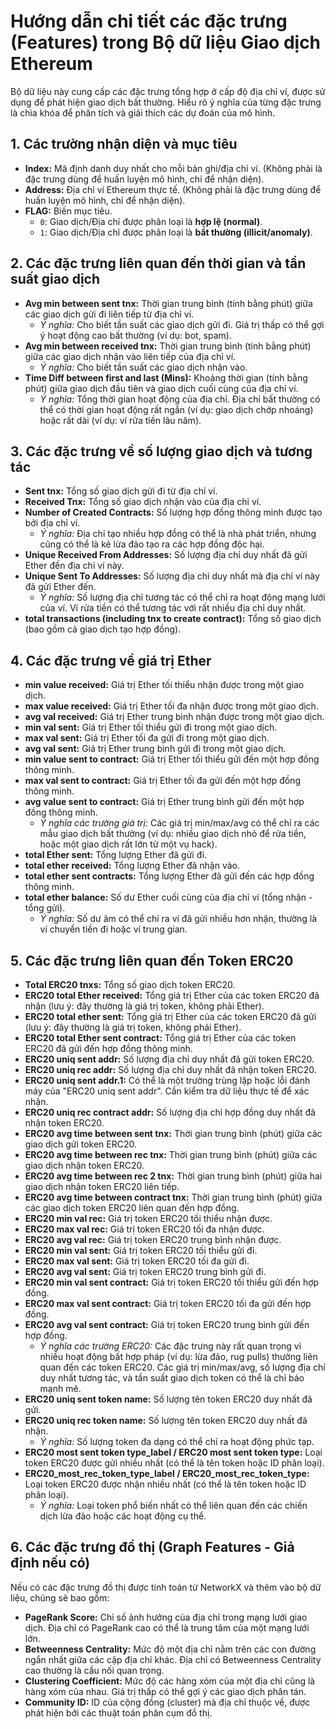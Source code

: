 # Hướng dẫn chi tiết các đặc trưng (Features) trong Bộ dữ liệu Giao dịch Ethereum

Bộ dữ liệu này cung cấp các đặc trưng tổng hợp ở cấp độ địa chỉ ví, được sử dụng để phát hiện giao dịch bất thường. Hiểu rõ ý nghĩa của từng đặc trưng là chìa khóa để phân tích và giải thích các dự đoán của mô hình.

## 1. Các trường nhận diện và mục tiêu

*   **Index:** Mã định danh duy nhất cho mỗi bản ghi/địa chỉ ví. (Không phải là đặc trưng dùng để huấn luyện mô hình, chỉ để nhận diện).
*   **Address:** Địa chỉ ví Ethereum thực tế. (Không phải là đặc trưng dùng để huấn luyện mô hình, chỉ để nhận diện).
*   **FLAG:** Biến mục tiêu.
    *   `0`: Giao dịch/Địa chỉ được phân loại là **hợp lệ (normal)**.
    *   `1`: Giao dịch/Địa chỉ được phân loại là **bất thường (illicit/anomaly)**.

## 2. Các đặc trưng liên quan đến thời gian và tần suất giao dịch

*   **Avg min between sent tnx:** Thời gian trung bình (tính bằng phút) giữa các giao dịch gửi đi liên tiếp từ địa chỉ ví.
    *   *Ý nghĩa:* Cho biết tần suất các giao dịch gửi đi. Giá trị thấp có thể gợi ý hoạt động cao bất thường (ví dụ: bot, spam).
*   **Avg min between received tnx:** Thời gian trung bình (tính bằng phút) giữa các giao dịch nhận vào liên tiếp của địa chỉ ví.
    *   *Ý nghĩa:* Cho biết tần suất các giao dịch nhận vào.
*   **Time Diff between first and last (Mins):** Khoảng thời gian (tính bằng phút) giữa giao dịch đầu tiên và giao dịch cuối cùng của địa chỉ ví.
    *   *Ý nghĩa:* Tổng thời gian hoạt động của địa chỉ. Địa chỉ bất thường có thể có thời gian hoạt động rất ngắn (ví dụ: giao dịch chớp nhoáng) hoặc rất dài (ví dụ: ví rửa tiền lâu năm).

## 3. Các đặc trưng về số lượng giao dịch và tương tác

*   **Sent tnx:** Tổng số giao dịch gửi đi từ địa chỉ ví.
*   **Received Tnx:** Tổng số giao dịch nhận vào của địa chỉ ví.
*   **Number of Created Contracts:** Số lượng hợp đồng thông minh được tạo bởi địa chỉ ví.
    *   *Ý nghĩa:* Địa chỉ tạo nhiều hợp đồng có thể là nhà phát triển, nhưng cũng có thể là kẻ lừa đảo tạo ra các hợp đồng độc hại.
*   **Unique Received From Addresses:** Số lượng địa chỉ duy nhất đã gửi Ether đến địa chỉ ví này.
*   **Unique Sent To Addresses:** Số lượng địa chỉ duy nhất mà địa chỉ ví này đã gửi Ether đến.
    *   *Ý nghĩa:* Số lượng địa chỉ tương tác có thể chỉ ra hoạt động mạng lưới của ví. Ví rửa tiền có thể tương tác với rất nhiều địa chỉ duy nhất.
*   **total transactions (including tnx to create contract):** Tổng số giao dịch (bao gồm cả giao dịch tạo hợp đồng).

## 4. Các đặc trưng về giá trị Ether

*   **min value received:** Giá trị Ether tối thiểu nhận được trong một giao dịch.
*   **max value received:** Giá trị Ether tối đa nhận được trong một giao dịch.
*   **avg val received:** Giá trị Ether trung bình nhận được trong một giao dịch.
*   **min val sent:** Giá trị Ether tối thiểu gửi đi trong một giao dịch.
*   **max val sent:** Giá trị Ether tối đa gửi đi trong một giao dịch.
*   **avg val sent:** Giá trị Ether trung bình gửi đi trong một giao dịch.
*   **min value sent to contract:** Giá trị Ether tối thiểu gửi đến một hợp đồng thông minh.
*   **max val sent to contract:** Giá trị Ether tối đa gửi đến một hợp đồng thông minh.
*   **avg value sent to contract:** Giá trị Ether trung bình gửi đến một hợp đồng thông minh.
    *   *Ý nghĩa các trường giá trị:* Các giá trị min/max/avg có thể chỉ ra các mẫu giao dịch bất thường (ví dụ: nhiều giao dịch nhỏ để rửa tiền, hoặc một giao dịch rất lớn từ một vụ hack).
*   **total Ether sent:** Tổng lượng Ether đã gửi đi.
*   **total ether received:** Tổng lượng Ether đã nhận vào.
*   **total ether sent contracts:** Tổng lượng Ether đã gửi đến các hợp đồng thông minh.
*   **total ether balance:** Số dư Ether cuối cùng của địa chỉ ví (tổng nhận - tổng gửi).
    *   *Ý nghĩa:* Số dư âm có thể chỉ ra ví đã gửi nhiều hơn nhận, thường là ví chuyển tiền đi hoặc ví trung gian.

## 5. Các đặc trưng liên quan đến Token ERC20

*   **Total ERC20 tnxs:** Tổng số giao dịch token ERC20.
*   **ERC20 total Ether received:** Tổng giá trị Ether của các token ERC20 đã nhận (lưu ý: đây thường là giá trị token, không phải Ether).
*   **ERC20 total ether sent:** Tổng giá trị Ether của các token ERC20 đã gửi (lưu ý: đây thường là giá trị token, không phải Ether).
*   **ERC20 total Ether sent contract:** Tổng giá trị Ether của các token ERC20 đã gửi đến hợp đồng thông minh.
*   **ERC20 uniq sent addr:** Số lượng địa chỉ duy nhất đã gửi token ERC20.
*   **ERC20 uniq rec addr:** Số lượng địa chỉ duy nhất đã nhận token ERC20.
*   **ERC20 uniq sent addr.1:** Có thể là một trường trùng lặp hoặc lỗi đánh máy của "ERC20 uniq sent addr". Cần kiểm tra dữ liệu thực tế để xác nhận.
*   **ERC20 uniq rec contract addr:** Số lượng địa chỉ hợp đồng duy nhất đã nhận token ERC20.
*   **ERC20 avg time between sent tnx:** Thời gian trung bình (phút) giữa các giao dịch gửi token ERC20.
*   **ERC20 avg time between rec tnx:** Thời gian trung bình (phút) giữa các giao dịch nhận token ERC20.
*   **ERC20 avg time between rec 2 tnx:** Thời gian trung bình (phút) giữa hai giao dịch nhận token ERC20 liên tiếp.
*   **ERC20 avg time between contract tnx:** Thời gian trung bình (phút) giữa các giao dịch token ERC20 liên quan đến hợp đồng.
*   **ERC20 min val rec:** Giá trị token ERC20 tối thiểu nhận được.
*   **ERC20 max val rec:** Giá trị token ERC20 tối đa nhận được.
*   **ERC20 avg val rec:** Giá trị token ERC20 trung bình nhận được.
*   **ERC20 min val sent:** Giá trị token ERC20 tối thiểu gửi đi.
*   **ERC20 max val sent:** Giá trị token ERC20 tối đa gửi đi.
*   **ERC20 avg val sent:** Giá trị token ERC20 trung bình gửi đi.
*   **ERC20 min val sent contract:** Giá trị token ERC20 tối thiểu gửi đến hợp đồng.
*   **ERC20 max val sent contract:** Giá trị token ERC20 tối đa gửi đến hợp đồng.
*   **ERC20 avg val sent contract:** Giá trị token ERC20 trung bình gửi đến hợp đồng.
    *   *Ý nghĩa các trường ERC20:* Các đặc trưng này rất quan trọng vì nhiều hoạt động bất hợp pháp (ví dụ: lừa đảo, rug pulls) thường liên quan đến các token ERC20. Các giá trị min/max/avg, số lượng địa chỉ duy nhất tương tác, và tần suất giao dịch token có thể là chỉ báo mạnh mẽ.
*   **ERC20 uniq sent token name:** Số lượng tên token ERC20 duy nhất đã gửi.
*   **ERC20 uniq rec token name:** Số lượng tên token ERC20 duy nhất đã nhận.
    *   *Ý nghĩa:* Số lượng token đa dạng có thể chỉ ra hoạt động phức tạp.
*   **ERC20 most sent token type_label / ERC20 most sent token type:** Loại token ERC20 được gửi nhiều nhất (có thể là tên token hoặc ID phân loại).
*   **ERC20_most_rec_token_type_label / ERC20_most_rec_token_type:** Loại token ERC20 được nhận nhiều nhất (có thể là tên token hoặc ID phân loại).
    *   *Ý nghĩa:* Loại token phổ biến nhất có thể liên quan đến các chiến dịch lừa đảo hoặc các hoạt động cụ thể.

## 6. Các đặc trưng đồ thị (Graph Features - Giả định nếu có)

Nếu có các đặc trưng đồ thị được tính toán từ NetworkX và thêm vào bộ dữ liệu, chúng sẽ bao gồm:
*   **PageRank Score:** Chỉ số ảnh hưởng của địa chỉ trong mạng lưới giao dịch. Địa chỉ có PageRank cao có thể là trung tâm của một mạng lưới lớn.
*   **Betweenness Centrality:** Mức độ một địa chỉ nằm trên các con đường ngắn nhất giữa các cặp địa chỉ khác. Địa chỉ có Betweenness Centrality cao thường là cầu nối quan trọng.
*   **Clustering Coefficient:** Mức độ các hàng xóm của một địa chỉ cũng là hàng xóm của nhau. Giá trị thấp có thể gợi ý các giao dịch phân tán.
*   **Community ID:** ID của cộng đồng (cluster) mà địa chỉ thuộc về, được phát hiện bởi các thuật toán phân cụm đồ thị.
